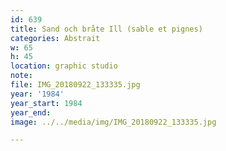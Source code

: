 ```yaml
---
id: 639
title: Sand och bråte Ill (sable et pignes)
categories: Abstrait
w: 65
h: 45
location: graphic studio
note:
file: IMG_20180922_133335.jpg
year: '1984'
year_start: 1984
year_end:
image: ../../media/img/IMG_20180922_133335.jpg

---
```

